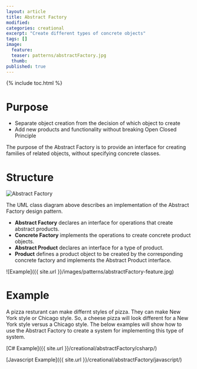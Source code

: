 ```yaml
---
layout: article
title: Abstract Factory
modified:
categories: creational
excerpt: "Create different types of concrete objects"
tags: []
image:
  feature:
  teaser: patterns/abstractFactory.jpg
  thumb:
published: true
---
```


{% include toc.html %}

# Purpose

* Separate object creation from the decision of which object to create
* Add new products and functionality without breaking Open Closed Principle

The purpose of the Abstract Factory is to provide an interface for creating families of related objects, without specifying concrete classes.

# Structure

![Abstract Factory](http://www.dofactory.com/images/diagrams/net/abstract.gif)

The UML class diagram above describes an implementation of the Abstract Factory design pattern.  

* **Abstract Factory** declares an interface for operations that create abstract products.
* **Concrete Factory** implements the operations to create concrete product objects.
* **Abstract Product** declares an interface for a type of product.
* **Product** defines a product object to be created by the corresponding concrete factory and implements the Abstract Product interface.

![Example]({{ site.url }}/images/patterns/abstractFactory-feature.jpg)

# Example 
A pizza resturant can make differnt styles of pizza. They can make New York style or Chicago style. So, a cheese pizza will look different for a New York
style versus a Chicago style. The below examples will show how to use the Abstract Factory to create a system for implementing this type of system.

 [C# Example]({{ site.url }}/creational/abstractFactory/csharp/)


 [Javascript Example]({{ site.url }}/creational/abstractFactory/javascript/)